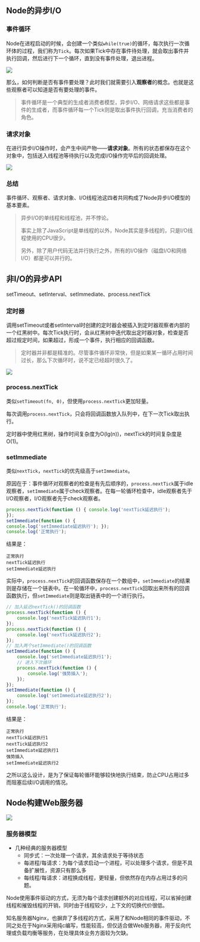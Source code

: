 ##  Node的异步I/O

### 事件循环

Node在进程启动的时候，会创建一个类似`while(true)`的循环，每次执行一次循环体的过程，我们称为`Tick`。每次如果Tick中存在事件待处理，就会取出事件并执行回调，然后进行下一个循环，直到没有事件处理，退出进程。

![](https://picgo-1305798447.cos.ap-guangzhou.myqcloud.com/img/202212212255315.png)

那么，如何判断是否有事件要处理？此时我们就需要引入**观察者**的概念。也就是这些观察者可以知道是否有要处理的事件。

> 事件循环是一个典型的生成者消费者模型，异步I/O、网络请求这些都是事件的生成者，而事件循环每一个Tick则是取出事件执行回调，充当消费者的角色。

### 请求对象

在进行异步I/O操作时，会产生中间产物——**请求对象**。所有的状态都保存在这个对象中，包括送入线程池等待执行以及完成I/O操作完毕后的回调处理。

![](https://picgo-1305798447.cos.ap-guangzhou.myqcloud.com/img/202212212305705.png)

### 总结

事件循环、观察者、请求对象、I/O线程池这四者共同构成了Node异步I/O模型的基本要素。

> 异步I/O的单线程和线程池，并不悖论。
> 
> 事实上除了JavaScript是单线程的以外，Node其实是多线程的，只是I/O线程使用的CPU很少。
> 
> 另外，除了用户代码无法并行执行之外，所有的I/O操作（磁盘I/O和网络I/O）都是可以并行的。

## 非I/O的异步API

setTimeout、setInterval、setImmediate、process.nextTick

### 定时器

调用setTimeout或者setInterval时创建的定时器会被插入到定时器观察者内部的一个红黑树中。每次Tick执行时，会从红黑树中迭代取出定时器对象，检查是否超过规定时间，如果超过，形成一个事件，执行相应的回调函数。

> 定时器并非都是精准的。尽管事件循环非常快，但是如果某一循环占用时间过长，那么下次循环时，说不定已经超时很久了。

![](https://picgo-1305798447.cos.ap-guangzhou.myqcloud.com/img/202212221110897.png)

### process.nextTick

类似`setTimeout(fn, 0)`，但使用`process.nextTick`更加轻量。

每次调用`process.nextTick`，只会将回调函数放入队列中，在下一次Tick取出执行。

定时器中使用红黑树，操作时间复杂度为O(lg(n))，nextTick的时间复杂度是O(1)。

### setImmediate

类似`nextTick`，`nextTick`的优先级高于`setImmediate`。

原因在于：事件循环对观察者的检查是有先后顺序的，`process.nextTick`属于idle观察者，`setImmediate`属于check观察者。在每一轮循环检查中，idle观察者先于I/O观察者，I/O观察者先于check观察者。

```js
process.nextTick(function () { console.log('nextTick延迟执行');
});
setImmediate(function () {
console.log('setImmediate延迟执行'); });
console.log('正常执行');
```

结果是：

```text
正常执行
nextTick延迟执行
setImmediate延迟执行
```

实际中，`process.nextTick`的回调函数保存在一个数组中，`setImmediate`的结果则是存储在一个链表中。在一轮循环中，`process.nextTick`回取出来所有的回调函数执行，但`setImmediate`则是取出链表中的一个进行执行。

```js
// 加入延迟nextTick()的回调函数
process.nextTick(function () {
	console.log('nextTick延迟执行1'); 
});
process.nextTick(function () { 
	console.log('nextTick延迟执行2');
}); 
// 加入两个setImmediate()的回调函数
setImmediate(function () {
	console.log('setImmediate延迟执行1'); 
	// 进入下次循环 
	process.nextTick(function () {
		console.log('强势插入'); 
	});
});
setImmediate(function () {
	console.log('setImmediate延迟执行2'); 
});
console.log('正常执行');
```

结果是：

```text
正常执行
nextTick延迟执行1
nextTick延迟执行2
setImmediate延迟执行1
强势插入
setImmediate延迟执行2
```

之所以这么设计，是为了保证每轮循环能够较快地执行结束，防止CPU占用过多而阻塞后续I/O调用的情况。

## Node构建Web服务器

![](https://picgo-1305798447.cos.ap-guangzhou.myqcloud.com/img/202212221131266.png)

### 服务器模型

- 几种经典的服务器模型
	- 同步式：一次处理一个请求，其余请求处于等待状态
	- 每进程/每请求：为每个请求启动一个进程，可以处理多个请求，但是不具备扩展性，资源只有那么多
	- 每线程/每请求：进程换成线程，更轻量，但依然存在内存占用过多的问题。

Node使用事件驱动的方式，无须为每个请求创建额外的对应线程，可以省掉创建线程和摧毁线程的开销，同时由于线程较少，上下文的切换代价很低。

知名服务器Nginx，也摒弃了多线程的方式，采用了和Node相同的事件驱动，不同之处在于Nginx采用纯c编写，性能较高，但仅适合做Web服务器，用于反向代理或负载均衡等服务，在处理具体业务方面较为欠缺。


